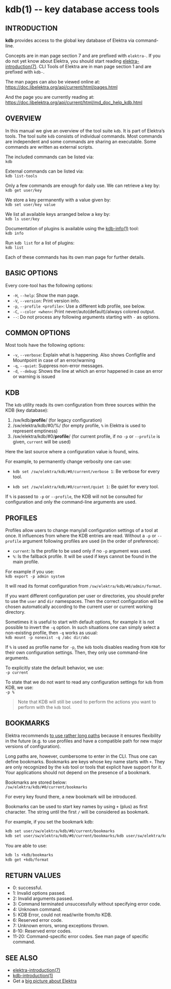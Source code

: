 # kdb(1) -- key database access tools

## INTRODUCTION

**kdb** provides access to the global key database of Elektra via
command-line.

Concepts are in man page section 7 and are prefixed with `elektra-`.
If you do not yet know about Elektra,
you should start reading [elektra-introduction(7)](elektra-introduction.md).
CLI Tools of Elektra are in man page section 1 and are prefixed with `kdb-`.

The man pages can also be viewed online at:
https://doc.libelektra.org/api/current/html/pages.html

And the page you are currently reading at:
https://doc.libelektra.org/api/current/html/md_doc_help_kdb.html

## OVERVIEW

In this manual we give an overview of the tool suite
`kdb`. It is part of Elektra’s tools. The tool suite `kdb` consists
of individual commands. Most commands are independent and some commands
are sharing an executable. Some commands are written as external scripts.

The included commands can be listed via:<br>
`kdb`

External commands can be listed via:<br>
`kdb list-tools`

Only a few commands are enough for daily use.
We can retrieve a key by:<br>
`kdb get user/key`

We store a key permanently with a value given by:<br>
`kdb set user/key value`

We list all available keys arranged below a key by:<br>
`kdb ls user/key`

Documentation of plugins is available using the
[kdb-info(1)](kdb-info.md) tool:<br>
`kdb info`

Run `kdb list` for a list of plugins:<br>
`kdb list`

Each of these commands has its own man page for
further details.

## BASIC OPTIONS

Every core-tool has the following options:

- `-H`, `--help`:
  Show the man page.
- `-V`, `--version`:
  Print version info.
- `-p`, `--profile <profile>`:
  Use a different kdb profile, see below.
- `-C`, `--color <when>`:
  Print never/auto(default)/always colored output.
- `--`:
  Do not process any following arguments starting with `-` as options.

## COMMON OPTIONS

Most tools have the following options:

- `-v`, `--verbose`:
  Explain what is happening. Also shows Configfile and Mountpoint in case of an error/warning
- `-q`, `--quiet`:
  Suppress non-error messages.
- `-d`, `--debug`:
  Shows the line at which an error happened in case an error or warning is issued

## KDB

The `kdb` utility reads its own configuration from three sources
within the KDB (key database):

1. /sw/kdb/**profile**/ (for legacy configuration)
2. /sw/elektra/kdb/#0/%/ (for empty profile, `%` in Elektra
   is used to represent emptiness)
3. /sw/elektra/kdb/#0/**profile**/ (for current profile,
   if no `-p` or `--profile` is given, `current` will be
   used)

Here the last source where a configuration value is found, wins.

For example, to permanently change verbosity one can use:

- `kdb set /sw/elektra/kdb/#0/current/verbose 1`:
  Be verbose for every tool.

- `kdb set /sw/elektra/kdb/#0/current/quiet 1`:
  Be quiet for every tool.

If `%` is passed to
`-p` or `--profile`, the KDB will not be consulted for configuration and
only the command-line arguments are used.

## PROFILES

Profiles allow users to change many/all configuration settings of a tool
at once. It influences from where the KDB entries are read.
Without a `-p` or `--profile` argument following profiles are used
(in the order of preference):

- `current`:
  Is the profile to be used only if no `-p` argument was used.
- `%`:
  Is the fallback profile. It will be used if keys cannot be found in the main profile.

For example if you use:<br>
`kdb export -p admin system`

It will read its format configuration from `/sw/elektra/kdb/#0/admin/format`.

If you want different configuration per user or directories, you should prefer
to use the `user` and `dir` namespaces. Then the correct configuration will
be chosen automatically according to the current user or current working directory.

Sometimes it is useful to start with default options, for example it is not
possible to invert the `-q` option.
In such situations one can simply select a non-existing profile, then `-q`
works as usual:<br>
`kdb mount -p nonexist -q /abc dir/abc`

If `%` is used as profile name for `-p`, the `kdb` tools disables reading from `KDB`
for their own configuration settings. Then, they only use command-line arguments.

To explicitly state the default behavior, we use:<br>
`-p current`

To state that we do not want to read any configuration settings for `kdb`
from KDB, we use:<br>
`-p %`

> Note that KDB will still be used to perform the actions you want to perform
> with the `kdb` tool.

## BOOKMARKS

Elektra recommends [to use rather long paths](/doc/tutorials/application-integration.md)
because it ensures flexibility in the future (e.g. to use profiles and have a compatible
path for new major versions of configuration).

Long paths are, however, cumbersome to enter in the CLI.
Thus one can define bookmarks. Bookmarks are keys whose key name starts with `+`.
They are only recognized by the `kdb` tool or tools that explicit have
support for it. Your applications should not depend on the presence of a
bookmark.

Bookmarks are stored below:<br>
`/sw/elektra/kdb/#0/current/bookmarks`

For every key found there, a new bookmark will be introduced.

Bookmarks can be used to start key names by using `+` (plus) as first character.
The string until the first `/` will be considered as bookmark.

For example, if you set the bookmark kdb:

```sh
kdb set user/sw/elektra/kdb/#0/current/bookmarks
kdb set user/sw/elektra/kdb/#0/current/bookmarks/kdb user/sw/elektra/kdb/#0/current
```

You are able to use:

```sh
kdb ls +kdb/bookmarks
kdb get +kdb/format
```

## RETURN VALUES

- 0:
  successful.
- 1:
  Invalid options passed.
- 2:
  Invalid arguments passed.
- 3:
  Command terminated unsuccessfully without specifying error code.
- 4:
  Unknown command.
- 5:
  KDB Error, could not read/write from/to KDB.
- 6:
  Reserved error code.
- 7:
  Unknown errors, wrong exceptions thrown.
- 8-10:
  Reserved error codes.
- 11-20:
  Command-specific error codes. See man page of specific command.

## SEE ALSO

- [elektra-introduction(7)](elektra-introduction.md)
- [kdb-introduction(1)](kdb-introduction.md)
- Get a [big picture about Elektra](/doc/BIGPICTURE.md)
